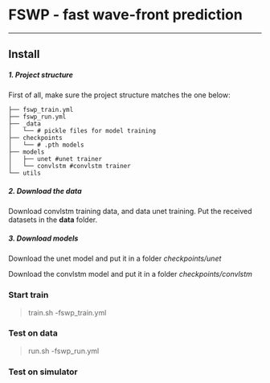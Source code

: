 # FSWP - fast wave-front prediction
____
## Install

##### 1. Project structure
First of all, make sure the project structure matches the one below:

```
├── fswp_train.yml
├── fswp_run.yml
├── _data
│   └── # pickle files for model training
├── checkpoints
│   └── # .pth models 
├── models
│   ├── unet #unet trainer
│   └── convlstm #convlstm trainer
└── utils
```

##### 2. Download the data
Download convlstm training data, and data unet training. Put the received datasets in the **data** folder.

##### 3. Download models
Download the unet model and put it in a folder
*checkpoints/unet*

Download the convlstm model and put it in a folder
*checkpoints/convlstm*

### Start train 

> train.sh -fswp_train.yml
### Test on data

> run.sh -fswp_run.yml
### Test on simulator 
